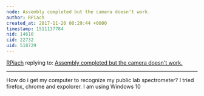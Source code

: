 ```yaml
---
node: Assembly completed but the camera doesn't work.
author: RPiach
created_at: 2017-11-20 00:29:44 +0000
timestamp: 1511137784
nid: 14610
cid: 22732
uid: 518729
---
```




[RPiach](../profile/RPiach) replying to: [Assembly completed but the camera doesn't work.](../notes/1987123/07-03-2017/assembly-completed-but-the-camera-doesn-t-work)

----
How do i get my computer to recognize my public lab spectrometer? I tried firefox, chrome and expolorer. I am using Windows 10
